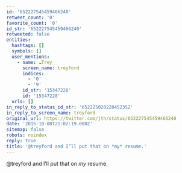 ```yaml
---
id: '652227545459466240'
retweet_count: '0'
favorite_count: '0'
id_str: '652227545459466240'
retweeted: false
entities:
  hashtags: []
  symbols: []
  user_mentions:
    - name: ☁️Trey
      screen_name: treyford
      indices:
        - '0'
        - '9'
      id_str: '15347228'
      id: '15347228'
  urls: []
in_reply_to_status_id_str: '652225020228452352'
in_reply_to_screen_name: treyford
original_url: https://twitter.com/jth/status/652227545459466240
date: '2015-10-08T21:02:19.000Z'
sitemap: false
robots: noindex
reply: true
title: '@treyford and I’ll put that on *my* resume.'
---
```


@treyford and I’ll put that on *my* resume.